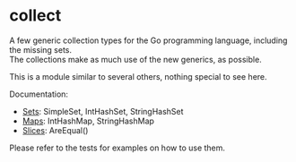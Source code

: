 # collect

A few generic collection types for the Go programming language, including the missing sets.  
The collections make as much use of the new generics, as possible.

This is a module similar to several others, nothing special to see here.

Documentation:
* [Sets](https://godoc.org/github.com/apahl/collect/sets): SimpleSet, IntHashSet, StringHashSet
* [Maps](https://godoc.org/github.com/apahl/collect/maps): IntHashMap, StringHashMap
* [Slices](https://godoc.org/github.com/apahl/collect/slices): AreEqual()

Please refer to the tests for examples on how to use them.